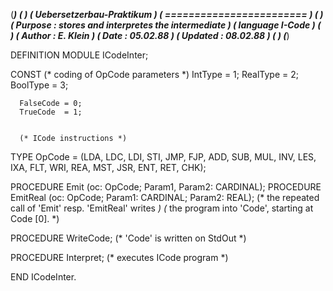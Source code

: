 (****************************************************************)
(*								*)
(*	Uebersetzerbau-Praktikum				*)
(*	========================				*)
(*								*)
(*	Purpose	: stores and interpretes the intermediate	*)
(*		  language I-Code				*)
(*								*)
(*	Author	: E. Klein					*)
(*	Date	: 05.02.88					*)
(*	Updated	: 08.02.88					*)
(*								*)
(****************************************************************)

DEFINITION MODULE ICodeInter;

CONST
	  (* coding of OpCode parameters *)
      IntType	= 1;
      RealType	= 2;
      BoolType	= 3;

      FalseCode	= 0;
      TrueCode	= 1;


	  (* ICode instructions *)
TYPE OpCode =  (LDA, LDC, LDI, STI, JMP, FJP, ADD, SUB, MUL, INV,
		LES, IXA, FLT, WRI, REA, MST, JSR, ENT, RET, CHK);


PROCEDURE Emit (oc: OpCode; Param1, Param2: CARDINAL);
PROCEDURE EmitReal (oc: OpCode; Param1: CARDINAL; Param2: REAL);
  (* the repeated call of 'Emit' resp. 'EmitReal' writes *)
  (* the program into 'Code', starting at Code [0].	 *)


PROCEDURE WriteCode;
  (* 'Code' is written on StdOut *)

PROCEDURE Interpret;
  (* executes ICode program *)

END ICodeInter.
